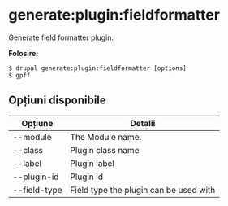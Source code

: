 # generate:plugin:fieldformatter
Generate field formatter plugin.

**Folosire:**
```
$ drupal generate:plugin:fieldformatter [options]
$ gpff  
```

## Opțiuni disponibile
Opțiune | Detalii
-------|-------------
--module | The Module name.
--class | Plugin class name
--label | Plugin label
--plugin-id | Plugin id
--field-type | Field type the plugin can be used with
